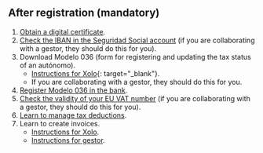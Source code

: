 ## After registration (mandatory)

1. [Obtain a digital certificate](#obtaining-a-digital-certificate).
2. [Check the IBAN in the Seguridad Social account](#risk-of-losing-the-seguridad-social-discount) (if you are
   collaborating with a gestor, they should do this for you).
3. Download Modelo 036 (form for registering and updating the tax status of an autónomo).
    - [Instructions for Xolo](https://www.xolo.io/es-en/faq/xolo-spain/category/get-started/article/i-am-already-registered-as-self-employed-where-can-i-find-my){:
      target="_blank"}.
    - If you are collaborating with a gestor, they should do this for you.
4. [Register Modelo 036 in the bank](#registration-of-modelo-036-in-the-bank).
5. [Check the validity of your EU VAT number](#checking-the-validity-of-the-eu-vat-number) (if you are collaborating
   with a gestor, they should do this for you).
6. [Learn to manage tax deductions](#tax-deductions-and-benefits).
7. Learn to create invoices.
    - [Instructions for Xolo](#creating-an-invoice-xolo).
    - [Instructions for gestor](#creating-an-invoice-gestor).
